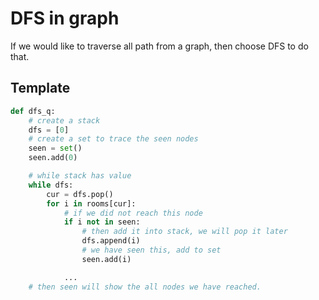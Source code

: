 # DFS in graph
If we would like to traverse all path from a graph, then choose DFS to do that.

## Template
```python
def dfs_q:
    # create a stack
    dfs = [0]
    # create a set to trace the seen nodes
    seen = set()
    seen.add(0)

    # while stack has value
    while dfs:
        cur = dfs.pop()
        for i in rooms[cur]:
            # if we did not reach this node
            if i not in seen:
                # then add it into stack, we will pop it later
                dfs.append(i)
                # we have seen this, add to set
                seen.add(i)

            ...
    # then seen will show the all nodes we have reached.

```